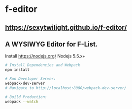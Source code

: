 # f-editor
https://sexytwilight.github.io/f-editor/
---
A WYSIWYG Editor for F-List.
---
Install https://nodejs.org/ Nodejs 5.5.x+
```bash
# Install Dependencies and Webpack
npm install
```


```bash
# Run Developer Server:
webpack-dev-server
# Navigate to http://localhost:8080/webpack-dev-server/
```


```bash
# Build Production:
webpack --watch
```
